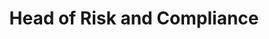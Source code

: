 ---
title   : Head of Risk and Compliance
aliases :
type  :  for-candidate
challenges:
    - CP-ST-strategic-thinking.md
    - MA-DR-deliver-results.md
    - RI-RM-risk-management.md
    - CO-PI-pii-data-breach.md
    - RI-GA-gap-analysis.md
    - RI-RF-risk-framework.md
---